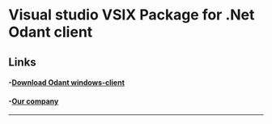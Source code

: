 # Visual studio VSIX Package for .Net Odant client

## **Links**
#### -[Download Odant windows-client](https://csc.odant.org/?page_id=252)
#### -[Our company](http://www.infostandart.com/)
-------------------
